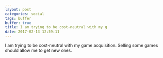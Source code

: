 ```yaml
---
layout: post
categories: social
tags: buffer
buffer: true
title: I am trying to be cost-neutral with my g
date: 2017-02-13 12:59:11
---
```

I am trying to be cost-neutral with my game acquisition. Selling some games should allow me to get new ones.
